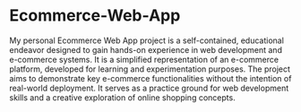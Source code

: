 # Ecommerce-Web-App

My personal Ecommerce Web App project is a self-contained, 
educational endeavor designed to gain hands-on experience in web development 
and e-commerce systems. It is a simplified representation of an e-commerce platform, 
developed for learning and experimentation purposes. The project aims to demonstrate 
key e-commerce functionalities without the intention of real-world deployment. 
It serves as a practice ground for web development skills and a creative 
exploration of online shopping concepts.
